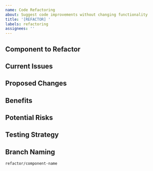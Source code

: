```yaml
---
name: Code Refactoring
about: Suggest code improvements without changing functionality
title: '[REFACTOR] '
labels: refactoring
assignees: ''
---
```


## Component to Refactor
<!-- Which component, module, or code section needs refactoring? -->

## Current Issues
<!-- What problems exist in the current implementation? -->

## Proposed Changes
<!-- How do you suggest refactoring this code? -->

## Benefits
<!-- What benefits will this refactoring bring? (e.g., improved readability, performance, maintainability) -->

## Potential Risks
<!-- Are there any risks or potential side effects of this refactoring? -->

## Testing Strategy
<!-- How can we ensure the refactoring doesn't break existing functionality? -->

## Branch Naming
<!-- When refactoring code, please use the following branch naming convention -->
`refactor/component-name`